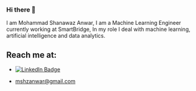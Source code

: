
### Hi there 👋

I am Mohammad Shanawaz Anwar, I am a Machine Learning Engineer currently working at SmartBridge, In my role I deal with machine learning, artificial intelligence and data analytics. 





## Reach me at:

* [![LinkedIn Badge](https://img.shields.io/badge/LinkedIn-Profile-informational?style=flat&logo=linkedin&logoColor=white&color=0D76A8)](https://www.linkedin.com/in/msanwar/)

* mshzanwar@gmail.com
